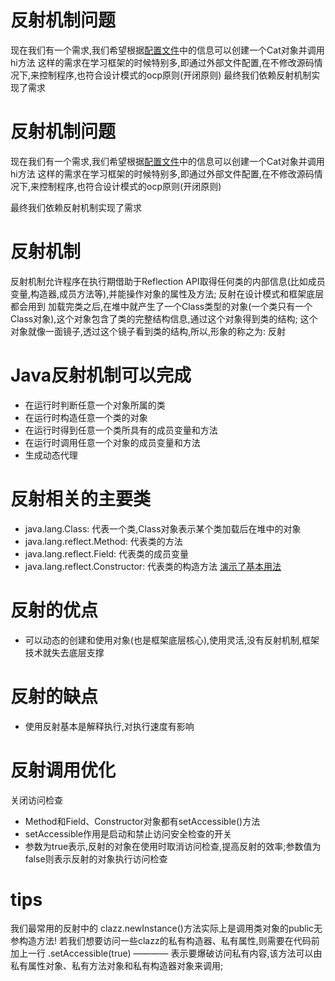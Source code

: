 # 反射机制问题
  现在我们有一个需求,我们希望根据[配置文件](/src/main/resources/re.properties)中的信息可以创建一个Cat对象并调用hi方法
这样的需求在学习框架的时候特别多,即通过外部文件配置,在不修改源码情况下,来控制程序,也符合设计模式的ocp原则(开闭原则)
  最终我们依赖反射机制实现了需求[](/src/main/java/com/kul/reflection/question/ReflectionQuestion.java)

# 反射机制问题
  现在我们有一个需求,我们希望根据[配置文件](/src/main/resources/re.properties)中的信息可以创建一个Cat对象并调用hi方法
  这样的需求在学习框架的时候特别多,即通过外部文件配置,在不修改源码情况下,来控制程序,也符合设计模式的ocp原则(开闭原则)

  最终我们依赖反射机制实现了需求[](/src/main/java/com/kul/reflection/question/ReflectionQuestion.java)

# 反射机制
  反射机制允许程序在执行期借助于Reflection API取得任何类的内部信息(比如成员变量,构造器,成员方法等),并能操作对象的属性及方法;
反射在设计模式和框架底层都会用到
  加载完类之后,在堆中就产生了一个Class类型的对象(一个类只有一个Class对象),这个对象包含了类的完整结构信息,通过这个对象得到类的结构;
这个对象就像一面镜子,透过这个镜子看到类的结构,所以,形象的称之为: 反射

# Java反射机制可以完成
  - 在运行时判断任意一个对象所属的类
  - 在运行时构造任意一个类的对象
  - 在运行时得到任意一个类所具有的成员变量和方法
  - 在运行时调用任意一个对象的成员变量和方法
  - 生成动态代理

# 反射相关的主要类
  - java.lang.Class: 代表一个类,Class对象表示某个类加载后在堆中的对象
  - java.lang.reflect.Method: 代表类的方法
  - java.lang.reflect.Field: 代表类的成员变量
  - java.lang.reflect.Constructor: 代表类的构造方法
  [演示了基本用法](/src/main/java/com/kul/reflection/ReflectionMethod.java)

# 反射的优点
  - 可以动态的创建和使用对象(也是框架底层核心),使用灵活,没有反射机制,框架技术就失去底层支撑

# 反射的缺点
  - 使用反射基本是解释执行,对执行速度有影响
  
# 反射调用优化
  关闭访问检查
  - Method和Field、Constructor对象都有setAccessible()方法
  - setAccessible作用是启动和禁止访问安全检查的开关
  - 参数为true表示,反射的对象在使用时取消访问检查,提高反射的效率;参数值为false则表示反射的对象执行访问检查

# tips
  我们最常用的反射中的 clazz.newInstance()方法实际上是调用类对象的public无参构造方法!
  若我们想要访问一些clazz的私有构造器、私有属性,则需要在代码前加上一行
  .setAccessible(true) ———— 表示要爆破访问私有内容,该方法可以由私有属性对象、私有方法对象和私有构造器对象来调用;